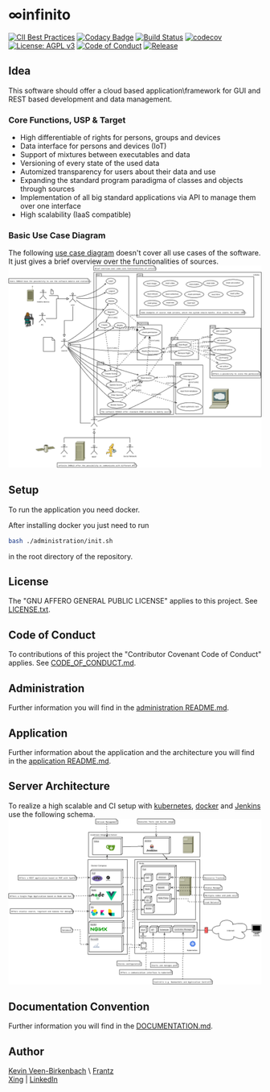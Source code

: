 # ∞infinito
[![CII Best Practices](https://bestpractices.coreinfrastructure.org/projects/2448/badge)](https://bestpractices.coreinfrastructure.org/projects/2448)
[![Codacy Badge](https://api.codacy.com/project/badge/Grade/2754e42b5db4404798c13d1cf871dac3)](https://app.codacy.com/app/KevinFrantz/infinito?utm_source=github.com&utm_medium=referral&utm_content=KevinFrantz/infinito&utm_campaign=Badge_Grade_Dashboard)
[![Build Status](https://travis-ci.org/KevinFrantz/infinito.svg?branch=master)](https://travis-ci.org/KevinFrantz/infinito) [![codecov](https://codecov.io/gh/KevinFrantz/infinito/branch/master/graph/badge.svg)](https://codecov.io/gh/KevinFrantz/infinito) [![License: AGPL v3](https://img.shields.io/badge/License-AGPL%20v3-blue.svg)](https://www.gnu.org/licenses/agpl-3.0) [![Code of Conduct](https://img.shields.io/badge/%E2%9D%A4-code%20of%20conduct-blue.svg?style=flat)](https://github.com/KevinFrantz/infinito/blob/master/CODE_OF_CONDUCT.md) [![Release](https://img.shields.io/badge/Release-Pre--Alpha--Release-red.svg)](https://en.wikipedia.org/wiki/Software_release_life_cycle)


## Idea
This software should offer a cloud based application\\framework for GUI and REST based development and data management.

### Core Functions, USP & Target
- High differentiable of rights for persons, groups and devices
- Data interface for persons and devices (IoT)
- Support of mixtures between executables and data
- Versioning of every state of the used data
- Automized transparency for users about their data and use
- Expanding the standard program paradigma of classes and objects through sources
- Implementation of all big standard applications via API to manage them over one interface
- High scalability (IaaS compatible)

### Basic Use Case Diagram
The following [use case diagram](https://de.wikipedia.org/wiki/Anwendungsfall) doesn't cover all use cases of the software. It just gives a brief overview over the functionalities of sources.  
![Server Architecture](.meta/use-case-brainstorming.png)

## Setup
To run the application you need docker.

After installing docker you just need to run
```bash
bash ./administration/init.sh
```
in the root directory of the repository.

## License
The "GNU AFFERO GENERAL PUBLIC LICENSE" applies to this project. See [LICENSE.txt](./LICENSE.txt).

## Code of Conduct
To contributions of this project the "Contributor Covenant Code of Conduct" applies. See [CODE_OF_CONDUCT.md](./CODE_OF_CONDUCT.md).

## Administration
Further information you will find in the [administration README.md](./administration/README.md).

## Application
Further information about the application and the architecture you will find in the [application README.md](./application/README.md).

## Server Architecture
To realize a high scalable and CI setup with [kubernetes](https://kubernetes.io/), [docker](https://www.docker.com/) and [Jenkins](https://jenkins.io/) use the following schema.
![Server Architecture](.meta/container-server-architecture.png)

## Documentation Convention
Further information you will find in the [DOCUMENTATION.md](./DOCUMENTATION_CONVENTION.md).

## Author
[Kevin Veen-Birkenbach](kevin@veen.world) \\ [Frantz](mail@Kevin-Frantz.de) <br />
 [Xing](https://www.xing.com/profile/Kevin_Frantz2/) | [LinkedIn](https://www.linkedin.com/in/kevinfrantz/)
